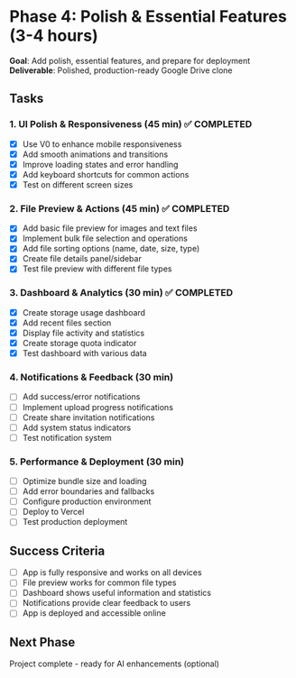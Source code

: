 # Phase 4: Polish & Essential Features (3-4 hours)

**Goal**: Add polish, essential features, and prepare for deployment  
**Deliverable**: Polished, production-ready Google Drive clone

## Tasks

### 1. UI Polish & Responsiveness (45 min) ✅ COMPLETED

- [x] Use V0 to enhance mobile responsiveness
- [x] Add smooth animations and transitions
- [x] Improve loading states and error handling
- [x] Add keyboard shortcuts for common actions
- [x] Test on different screen sizes

### 2. File Preview & Actions (45 min) ✅ COMPLETED

- [x] Add basic file preview for images and text files
- [x] Implement bulk file selection and operations
- [x] Add file sorting options (name, date, size, type)
- [x] Create file details panel/sidebar
- [x] Test file preview with different file types

### 3. Dashboard & Analytics (30 min) ✅ COMPLETED

- [x] Create storage usage dashboard
- [x] Add recent files section
- [x] Display file activity and statistics
- [x] Create storage quota indicator
- [x] Test dashboard with various data

### 4. Notifications & Feedback (30 min)

- [ ] Add success/error notifications
- [ ] Implement upload progress notifications
- [ ] Create share invitation notifications
- [ ] Add system status indicators
- [ ] Test notification system

### 5. Performance & Deployment (30 min)

- [ ] Optimize bundle size and loading
- [ ] Add error boundaries and fallbacks
- [ ] Configure production environment
- [ ] Deploy to Vercel
- [ ] Test production deployment

## Success Criteria

- [ ] App is fully responsive and works on all devices
- [ ] File preview works for common file types
- [ ] Dashboard shows useful information and statistics
- [ ] Notifications provide clear feedback to users
- [ ] App is deployed and accessible online

## Next Phase

Project complete - ready for AI enhancements (optional)
